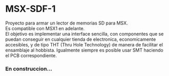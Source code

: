 # MSX-SDF-1
Proyecto para armar un lector de memorias SD para MSX.  
Es compatible con MSX1 en adelante.  
El objetivo es implementar una interface sencilla, con componentes que se puedan conseguir en cualquier tienda de electronica, economicamente accesibles, y de tipo THT (Thru Hole Technology) de manera de facilitar el ensamblaje al hobbista. Igualmente siempre es posible usar SMT haciendo el PCB correspondiente.  

### En construccion...
